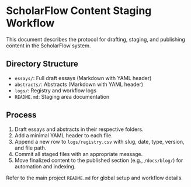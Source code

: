 # ScholarFlow Content Staging Workflow

This document describes the protocol for drafting, staging, and publishing content in the ScholarFlow system.

## Directory Structure
- `essays/`: Full draft essays (Markdown with YAML header)
- `abstracts/`: Abstracts (Markdown with YAML header)
- `logs/`: Registry and workflow logs
- `README.md`: Staging area documentation

## Process
1. Draft essays and abstracts in their respective folders.
2. Add a minimal YAML header to each file.
3. Append a new row to `logs/registry.csv` with slug, date, type, version, and file path.
4. Commit all staged files with an appropriate message.
5. Move finalized content to the published section (e.g., `/docs/blog/`) for automation and indexing.

Refer to the main project `README.md` for global setup and workflow details.
